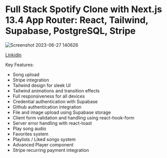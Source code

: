 # Full Stack Spotify Clone with Next.js 13.4 App Router: React, Tailwind, Supabase, PostgreSQL, Stripe
![Screenshot 2023-06-27 140626](https://github.com/debrajrout/Spotify_Dev/assets/99877936/35fc0b72-cb4f-4940-91c1-6d0f96c94e05)

[Linkidin](https://www.linkedin.com/in/debaraj-rout-32488821b/)

Key Features:

- Song upload
- Stripe integration
- Tailwind design for sleek UI
- Tailwind animations and transition effects
- Full responsiveness for all devices
- Credential authentication with Supabase
- Github authentication integration
- File and image upload using Supabase storage
- Client form validation and handling using react-hook-form
- Server error handling with react-toast
- Play song audio
- Favorites system
- Playlists / Liked songs system
- Advanced Player component
- Stripe recurring payment integration

